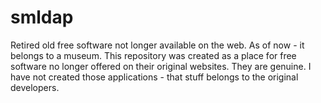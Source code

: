 # smldap
Retired old free software not longer available on the web. As of now - it belongs to a museum. This repository was created as a place for free software no longer offered on their original websites. They are genuine. I have not created those applications - that stuff belongs to the original developers.
